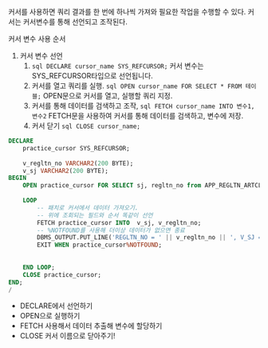 
커서를 사용하면 쿼리 결과를 한 번에 하나씩 가져와 필요한 작업을 수행할 수 있다.
커서는 커서변수를 통해 선언되고 조작된다.

커서 변수 사용 순서
1. 커서 변수 선언
	1. `sql DECLARE cursor_name SYS_REFCURSOR;` 커서 변수는 SYS_REFCURSOR타입으로 선언됩니다.
	2. 커서를 열고 쿼리를 실행. `sql OPEN cursor_name FOR SELECT * FROM 테이블;` OPEN문으로 커서를 열고, 실행할 쿼리 지정.
	3. 커서를 통해 데이터를 검색하고 조작, `sql FETCH cursor_name INTO 변수1, 변수2` FETCH문을 사용하여 커서를 통해 데이터를 검색하고, 변수에 저장.
	4. 커서 닫기 `sql CLOSE cursor_name;` 

``` SQL
DECLARE
    practice_cursor SYS_REFCURSOR;
    
    v_regltn_no VARCHAR2(200 BYTE);
    v_sj VARCHAR2(200 BYTE);
BEGIN
    OPEN practice_cursor FOR SELECT sj, regltn_no from APP_REGLTN_ARTCL ORDER BY regltn_no;
    
    LOOP
        -- 패치로 커서에서 데이터 가져오기. 
        -- 위에 조회되는 필드와 순서 똑같이 선언
        FETCH practice_cursor INTO  v_sj, v_regltn_no; 
        -- %NOTFOUND를 사용해 더이상 데이터가 없으면 종료
        DBMS_OUTPUT.PUT_LINE('REGLTN_NO = ' || v_regltn_no || ', V_SJ = ' || v_sj);
        EXIT WHEN practice_cursor%NOTFOUND;
        
        
    END LOOP;
    CLOSE practice_cursor;
END;
/
```

- DECLARE에서 선언하기
- OPEN으로 실행하기
- FETCH 사용해서 데이터 추출해 변수에 할당하기
- CLOSE 커서 이름으로 닫아주기!